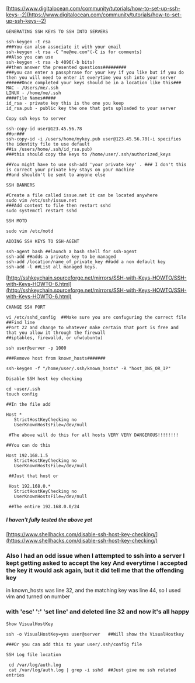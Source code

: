 [https://www.digitalocean.com/community/tutorials/how-to-set-up-ssh-keys--2](https://www.digitalocean.com/community/tutorials/how-to-set-up-ssh-keys--2)


```GENERATING SSH KEYS TO SSH INTO SERVERS```

````
ssh-keygen -t rsa
###You can also associate it with your email
ssh-keygen -t rsa -C "me@me.com"(-C is for comments)
##Also you can use
ssh-keygen -t rsa -b 4096(-b bits)
##then answer the presented questions#########
###you can enter a passphrase for your key if you like but if you do then you will need to enter it everytime you ssh into your server
######Once completed your keys should be in a location like this###
MAC - /Users/me/.ssh
LINUX - /home/me/.ssh
####File Names#####
id_rsa - private key this is the one you keep
id_rsa.pub - public key the one that gets uploaded to your server
````

```Copy ssh keys to server```

````
ssh-copy-id user@123.45.56.78
##or###
ssh-copy-id -i /users/home/mykey.pub user@123.45.56.78(-i specifies the identity file to use default 
##is /users/home/.ssh/id_rsa.pub)
###this should copy the keys to /home/user/.ssh/authorized_keys

##You might have to use ssh-add 'your private key' . ### I don't this is correct your private key stays on your machine
##and shouldn't be sent to anyone else
````


```SSH BANNERS```
````
#Create a file called issue.net it can be located anywhere
sudo vim /etc/ssh/issue.net
###Add content to file then restart sshd
sudo systemctl restart sshd
````


```SSH MOTD```
````
sudo vim /etc/motd
````

```ADDING SSH KEYS TO SSH-AGENT```

````
ssh-agent bash ##launch a bash shell for ssh-agent
ssh-add ##adds a private key to be managed
ssh-add /location/name_of_private_key ##add a non default key
ssh-add -l ##List all managed keys.
````

[http://sshkeychain.sourceforge.net/mirrors/SSH-with-Keys-HOWTO/SSH-with-Keys-HOWTO-6.html](http://sshkeychain.sourceforge.net/mirrors/SSH-with-Keys-HOWTO/SSH-with-Keys-HOWTO-6.html)

```CHANGE SSH PORT```

````
vi /etc/sshd_config  ##Make sure you are confuguring the correct file
##Find line 
#Port 22 and change to whatever make certain that port is free and that you allow it through the firewall
##iptables, firewalld, or ufw(ubuntu)

ssh user@server -p 1000

###Remove host from known_hosts#######

ssh-keygen -f "/home/user/.ssh/known_hosts" -R "host_DNS_OR_IP"
````

```Disable SSH host key checking```

````
cd ~user/.ssh
touch config

##In the file add

Host *
   StrictHostKeyChecking no
   UserKnownHostsFile=/dev/null
   
 #The above will do this for all hosts VERY VERY DANGEROUS!!!!!!!!
 
##You can do this

Host 192.168.1.5
   StrictHostKeyChecking no
   UserKnownHostsFile=/dev/null
   
 ##Just that host or
 
 Host 192.168.0.*
   StrictHostKeyChecking no
   UserKnownHostsFile=/dev/null
   
 ##The entire 192.168.0.0/24
````

 
 ##### I haven't fully tested the above yet

 
 [https://www.shellhacks.com/disable-ssh-host-key-checking/](https://www.shellhacks.com/disable-ssh-host-key-checking/)
 
 
 ### Also I had an odd issue when I attempted to ssh into a server I kept getting asked to accept the key And everytime I accepted the key it would ask again, but it did tell me that the offending key
 in known_hosts was line 32, and the matching key was line 44, so I used vim and turned on number
 ### with 'esc' ':' 'set line' and deleted line 32 and now it's all happy
 
 
 ```Show VisualHostKey```

 ````
 ssh -o VisualHostKey=yes user@server   ##Will show the VisualHostkey
 
 ###Or you can add this to your user/.ssh/config file
 ````
 
 ```SSH Log file location```

````
 cd /var/log/auth.log
 cat /var/log/auth.log | grep -i sshd  ##Just give me ssh related entries
````
